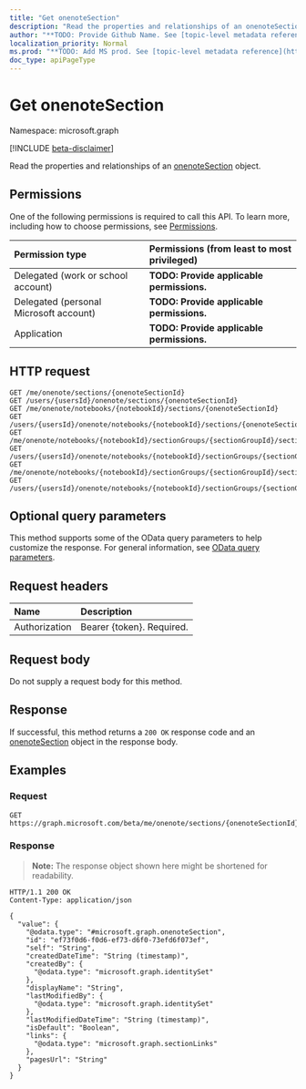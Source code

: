 ```yaml
---
title: "Get onenoteSection"
description: "Read the properties and relationships of an onenoteSection object."
author: "**TODO: Provide Github Name. See [topic-level metadata reference](https://msgo.azurewebsites.net/add/document/guidelines/metadata.html#topic-level-metadata)**"
localization_priority: Normal
ms.prod: "**TODO: Add MS prod. See [topic-level metadata reference](https://msgo.azurewebsites.net/add/document/guidelines/metadata.html#topic-level-metadata)**"
doc_type: apiPageType
---
```


# Get onenoteSection
Namespace: microsoft.graph

[!INCLUDE [beta-disclaimer](../../includes/beta-disclaimer.md)]

Read the properties and relationships of an [onenoteSection](../resources/onenotesection.md) object.

## Permissions
One of the following permissions is required to call this API. To learn more, including how to choose permissions, see [Permissions](/graph/permissions-reference).

|Permission type|Permissions (from least to most privileged)|
|:---|:---|
|Delegated (work or school account)|**TODO: Provide applicable permissions.**|
|Delegated (personal Microsoft account)|**TODO: Provide applicable permissions.**|
|Application|**TODO: Provide applicable permissions.**|

## HTTP request

<!-- {
  "blockType": "ignored"
}
-->
``` http
GET /me/onenote/sections/{onenoteSectionId}
GET /users/{usersId}/onenote/sections/{onenoteSectionId}
GET /me/onenote/notebooks/{notebookId}/sections/{onenoteSectionId}
GET /users/{usersId}/onenote/notebooks/{notebookId}/sections/{onenoteSectionId}
GET /me/onenote/notebooks/{notebookId}/sectionGroups/{sectionGroupId}/sections/{onenoteSectionId}
GET /users/{usersId}/onenote/notebooks/{notebookId}/sectionGroups/{sectionGroupId}/sections/{onenoteSectionId}
GET /me/onenote/notebooks/{notebookId}/sectionGroups/{sectionGroupId}/sections/{onenoteSectionId}/pages/{onenotePageId}/parentSection
GET /users/{usersId}/onenote/notebooks/{notebookId}/sectionGroups/{sectionGroupId}/sections/{onenoteSectionId}/pages/{onenotePageId}/parentSection
```

## Optional query parameters
This method supports some of the OData query parameters to help customize the response. For general information, see [OData query parameters](/graph/query-parameters).

## Request headers
|Name|Description|
|:---|:---|
|Authorization|Bearer {token}. Required.|

## Request body
Do not supply a request body for this method.

## Response

If successful, this method returns a `200 OK` response code and an [onenoteSection](../resources/onenotesection.md) object in the response body.

## Examples

### Request
<!-- {
  "blockType": "request",
  "name": "get_onenotesection"
}
-->
``` http
GET https://graph.microsoft.com/beta/me/onenote/sections/{onenoteSectionId}
```


### Response
>**Note:** The response object shown here might be shortened for readability.
<!-- {
  "blockType": "response",
  "truncated": true,
  "@odata.type": "microsoft.graph.onenoteSection"
}
-->
``` http
HTTP/1.1 200 OK
Content-Type: application/json

{
  "value": {
    "@odata.type": "#microsoft.graph.onenoteSection",
    "id": "ef73f0d6-f0d6-ef73-d6f0-73efd6f073ef",
    "self": "String",
    "createdDateTime": "String (timestamp)",
    "createdBy": {
      "@odata.type": "microsoft.graph.identitySet"
    },
    "displayName": "String",
    "lastModifiedBy": {
      "@odata.type": "microsoft.graph.identitySet"
    },
    "lastModifiedDateTime": "String (timestamp)",
    "isDefault": "Boolean",
    "links": {
      "@odata.type": "microsoft.graph.sectionLinks"
    },
    "pagesUrl": "String"
  }
}
```


